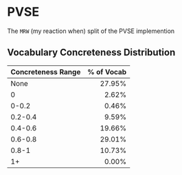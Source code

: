 # PVSE
The `MRW` (my reaction when) split of the PVSE implemention
## Vocabulary Concreteness Distribution
Concreteness Range | % of Vocab
:-- | --:
None    | 27.95%
0       | 2.62%
0-0.2   | 0.46%
0.2-0.4 | 9.59%
0.4-0.6 | 19.66%
0.6-0.8 | 29.01%
0.8-1 | 10.73%
1+ | 0.00%
